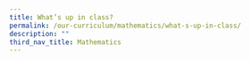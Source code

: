 ```yaml
---
title: What’s up in class?
permalink: /our-curriculum/mathematics/what-s-up-in-class/
description: ""
third_nav_title: Mathematics
---
```

